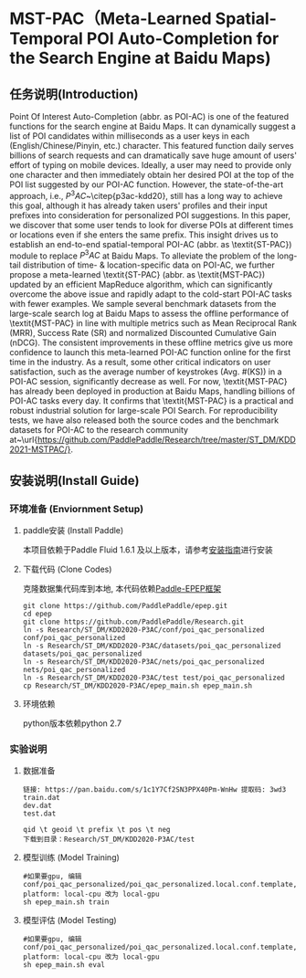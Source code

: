 # MST-PAC（Meta-Learned Spatial-Temporal POI Auto-Completion for the Search Engine at Baidu Maps)

## 任务说明(Introduction)
Point Of Interest Auto-Completion (abbr. as POI-AC) is one of the featured functions for the search engine at Baidu Maps. It can dynamically suggest a list of POI candidates within milliseconds as a user keys in each (English/Chinese/Pinyin, etc.) character. This featured function daily serves billions of search requests and can dramatically save huge amount of users' effort of typing on mobile devices. Ideally, a user may need to provide only one character and then immediately obtain her desired POI at the top of the POI list suggested by our POI-AC function. However, the state-of-the-art approach, i.e., $P^3AC$~\citep{p3ac-kdd20}, still has a long way to achieve this goal, although it has already taken users' profiles and their input prefixes into consideration for personalized POI suggestions. 
In this paper, we discover that some user tends to look for diverse POIs at different times or locations even if she enters the same prefix. This insight drives us to establish an end-to-end spatial-temporal POI-AC (abbr. as \textit{ST-PAC}) module to replace $P^3AC$ at Baidu Maps. To alleviate the problem of the long-tail distribution of time- \& location-specific data on POI-AC, we further propose a meta-learned \textit{ST-PAC} (abbr. as \textit{MST-PAC}) updated by an efficient MapReduce algorithm, which can significantly overcome the above issue and rapidly adapt to the cold-start POI-AC tasks with fewer examples. We sample several benchmark datasets from the large-scale search log at Baidu Maps to assess the offline performance of \textit{MST-PAC} in line with multiple metrics such as Mean Reciprocal Rank (MRR), Success Rate (SR) and normalized Discounted Cumulative Gain (nDCG). The consistent improvements in these offline metrics give us more confidence to launch this meta-learned POI-AC function online for the first time in the industry. As a result, some other critical indicators on user satisfaction, such as the average number of keystrokes (Avg. \#(KS)) in a POI-AC session, significantly decrease as well.
For now, \textit{MST-PAC} has already been deployed in production at Baidu Maps, handling billions of POI-AC tasks every day. It confirms that \textit{MST-PAC} is a practical and robust industrial solution for large-scale POI Search.
For reproducibility tests, we have also released both the source codes and the benchmark datasets for POI-AC to the research community at~\url{https://github.com/PaddlePaddle/Research/tree/master/ST_DM/KDD2021-MSTPAC/}.


## 安装说明(Install Guide)

### 环境准备 (Enviornment Setup)

1. paddle安装 (Install Paddle)

    本项目依赖于Paddle Fluid 1.6.1 及以上版本，请参考[安装指南](http://www.paddlepaddle.org/#quick-start)进行安装

2. 下载代码 (Clone Codes)

    克隆数据集代码库到本地, 本代码依赖[Paddle-EPEP框架](https://github.com/PaddlePaddle/epep)
    ```
    git clone https://github.com/PaddlePaddle/epep.git
    cd epep
    git clone https://github.com/PaddlePaddle/Research.git
    ln -s Research/ST_DM/KDD2020-P3AC/conf/poi_qac_personalized conf/poi_qac_personalized
    ln -s Research/ST_DM/KDD2020-P3AC/datasets/poi_qac_personalized datasets/poi_qac_personalized
    ln -s Research/ST_DM/KDD2020-P3AC/nets/poi_qac_personalized nets/poi_qac_personalized
    ln -s Research/ST_DM/KDD2020-P3AC/test test/poi_qac_personalized
    cp Research/ST_DM/KDD2020-P3AC/epep_main.sh epep_main.sh
    ```

3. 环境依赖

    python版本依赖python 2.7


### 实验说明

1. 数据准备

    
    ```
    链接: https://pan.baidu.com/s/1c1Y7Cf2SN3PPX40Pm-WnHw 提取码: 3wd3
    train.dat
    dev.dat
    test.dat

    qid \t geoid \t prefix \t pos \t neg
    下载到目录：Research/ST_DM/KDD2020-P3AC/test
    ```

2. 模型训练 (Model Training)

    ```
    #如果要gpu, 编辑conf/poi_qac_personalized/poi_qac_personalized.local.conf.template, platform: local-cpu 改为 local-gpu
    sh epep_main.sh train
    ```

3. 模型评估 (Model Testing)
    ```
    #如果要gpu, 编辑conf/poi_qac_personalized/poi_qac_personalized.local.conf.template, platform: local-cpu 改为 local-gpu
    sh epep_main.sh eval

    ```







